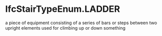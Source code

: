 IfcStairTypeEnum.LADDER
=======================
a piece of equipment consisting of a series of bars or steps between two
upright elements used for climbing up or down something



